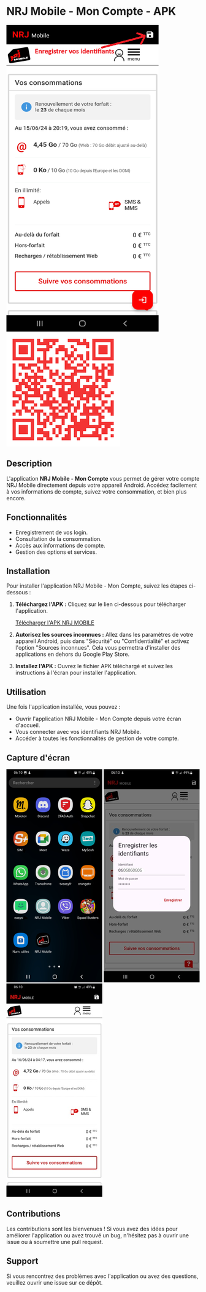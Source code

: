 # NRJ Mobile - Mon Compte - APK 

![NRJ](https://raw.githubusercontent.com/lafouine022/nrj_mobile/main/images/nrj.png)
![QR-code](https://raw.githubusercontent.com/lafouine022/nrj_mobile/main/images/qr.png)
## Description


L'application **NRJ Mobile - Mon Compte** vous permet de gérer votre compte NRJ Mobile directement depuis votre appareil Android. Accédez facilement à vos informations de compte, suivez votre consommation, et bien plus encore.

## Fonctionnalités

- Enregistrement de vos login.
- Consultation de la consommation.
- Accès aux informations de compte.
- Gestion des options et services.

## Installation

Pour installer l'application NRJ Mobile - Mon Compte, suivez les étapes ci-dessous :

1. **Téléchargez l'APK :** Cliquez sur le lien ci-dessous pour télécharger l'application.
   
   [Télécharger l'APK NRJ MOBILE](https://github.com/lafouine022/nrj_mobile/raw/main/nrj.apk)

2. **Autorisez les sources inconnues :** Allez dans les paramètres de votre appareil Android, puis dans "Sécurité" ou "Confidentialité" et activez l'option "Sources inconnues". Cela vous permettra d'installer des applications en dehors du Google Play Store.

3. **Installez l'APK :** Ouvrez le fichier APK téléchargé et suivez les instructions à l'écran pour installer l'application.

## Utilisation

Une fois l'application installée, vous pouvez :

- Ouvrir l'application NRJ Mobile - Mon Compte depuis votre écran d'accueil.
- Vous connecter avec vos identifiants NRJ Mobile.
- Accéder à toutes les fonctionnalités de gestion de votre compte.

## Capture d'écran

![Capture d'écran de l'application NRJ Mobile - Home](https://raw.githubusercontent.com/lafouine022/nrj_mobile/main/images/1.png)
![Capture d'écran de l'application NRJ Mobile - Config](https://raw.githubusercontent.com/lafouine022/nrj_mobile/main/images/2.jpg)
![Capture d'écran de l'application NRJ Mobile - Mon Compte](https://raw.githubusercontent.com/lafouine022/nrj_mobile/main/images/3.jpg)

## Contributions

Les contributions sont les bienvenues ! Si vous avez des idées pour améliorer l'application ou avez trouvé un bug, n'hésitez pas à ouvrir une issue ou à soumettre une pull request.

## Support

Si vous rencontrez des problèmes avec l'application ou avez des questions, veuillez ouvrir une issue sur ce dépôt.


